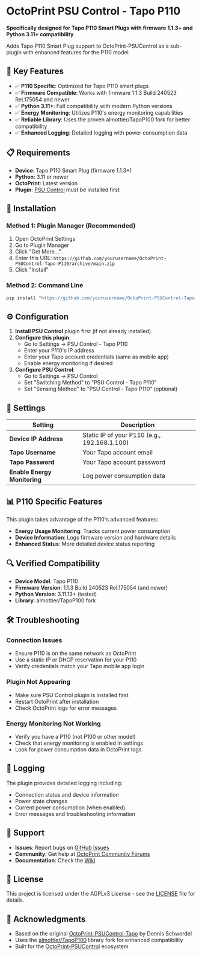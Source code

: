 # OctoPrint PSU Control - Tapo P110

**Specifically designed for Tapo P110 Smart Plugs with firmware 1.1.3+ and Python 3.11+ compatibility**

Adds Tapo P110 Smart Plug support to OctoPrint-PSUControl as a sub-plugin with enhanced features for the P110 model.

## 🎯 Key Features

- ✅ **P110 Specific**: Optimized for Tapo P110 smart plugs
- ✅ **Firmware Compatible**: Works with firmware 1.1.3 Build 240523 Rel.175054 and newer
- ✅ **Python 3.11+**: Full compatibility with modern Python versions
- ✅ **Energy Monitoring**: Utilizes P110's energy monitoring capabilities
- ✅ **Reliable Library**: Uses the proven almottier/TapoP100 fork for better compatibility
- ✅ **Enhanced Logging**: Detailed logging with power consumption data

## 📋 Requirements

- **Device**: Tapo P110 Smart Plug (firmware 1.1.3+)
- **Python**: 3.11 or newer
- **OctoPrint**: Latest version
- **Plugin**: [PSU Control](https://github.com/kantlivelong/OctoPrint-PSUControl) must be installed first

## 🚀 Installation

### Method 1: Plugin Manager (Recommended)
1. Open OctoPrint Settings
2. Go to Plugin Manager
3. Click "Get More..."
4. Enter this URL: `https://github.com/yourusername/OctoPrint-PSUControl-Tapo-P110/archive/main.zip`
5. Click "Install"

### Method 2: Command Line
```bash
pip install "https://github.com/yourusername/OctoPrint-PSUControl-Tapo-P110/archive/main.zip"
```

## ⚙️ Configuration

1. **Install PSU Control** plugin first (if not already installed)
2. **Configure this plugin**:
   - Go to Settings → PSU Control - Tapo P110
   - Enter your P110's IP address
   - Enter your Tapo account credentials (same as mobile app)
   - Enable energy monitoring if desired
3. **Configure PSU Control**:
   - Go to Settings → PSU Control
   - Set "Switching Method" to "PSU Control - Tapo P110"
   - Set "Sensing Method" to "PSU Control - Tapo P110" (optional)

## 🔧 Settings

| Setting | Description |
|---------|-------------|
| **Device IP Address** | Static IP of your P110 (e.g., 192.168.1.100) |
| **Tapo Username** | Your Tapo account email |
| **Tapo Password** | Your Tapo account password |
| **Enable Energy Monitoring** | Log power consumption data |

## 📊 P110 Specific Features

This plugin takes advantage of the P110's advanced features:

- **Energy Usage Monitoring**: Tracks current power consumption
- **Device Information**: Logs firmware version and hardware details
- **Enhanced Status**: More detailed device status reporting

## 🔍 Verified Compatibility

- **Device Model**: Tapo P110
- **Firmware Version**: 1.1.3 Build 240523 Rel.175054 (and newer)
- **Python Version**: 3.11.13+ (tested)
- **Library**: almottier/TapoP100 fork

## 🛠️ Troubleshooting

### Connection Issues
- Ensure P110 is on the same network as OctoPrint
- Use a static IP or DHCP reservation for your P110
- Verify credentials match your Tapo mobile app login

### Plugin Not Appearing
- Make sure PSU Control plugin is installed first
- Restart OctoPrint after installation
- Check OctoPrint logs for error messages

### Energy Monitoring Not Working
- Verify you have a P110 (not P100 or other model)
- Check that energy monitoring is enabled in settings
- Look for power consumption data in OctoPrint logs

## 📝 Logging

The plugin provides detailed logging including:
- Connection status and device information
- Power state changes
- Current power consumption (when enabled)
- Error messages and troubleshooting information

## 🤝 Support

- **Issues**: Report bugs on [GitHub Issues](https://github.com/yourusername/OctoPrint-PSUControl-Tapo-P110/issues)
- **Community**: Get help at [OctoPrint Community Forums](https://community.octoprint.org)
- **Documentation**: Check the [Wiki](https://github.com/yourusername/OctoPrint-PSUControl-Tapo-P110/wiki)

## 📄 License

This project is licensed under the AGPLv3 License - see the [LICENSE](LICENSE) file for details.

## 🙏 Acknowledgments

- Based on the original [OctoPrint-PSUControl-Tapo](https://github.com/dswd/OctoPrint-PSUControl-Tapo) by Dennis Schwerdel
- Uses the [almottier/TapoP100](https://github.com/almottier/TapoP100) library fork for enhanced compatibility
- Built for the [OctoPrint-PSUControl](https://github.com/kantlivelong/OctoPrint-PSUControl) ecosystem
